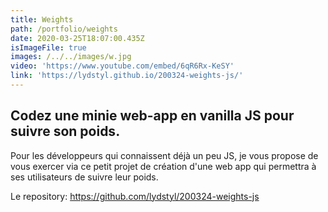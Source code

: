 ```yaml
---
title: Weights
path: /portfolio/weights
date: 2020-03-25T18:07:00.435Z
isImageFile: true
images: /../../images/w.jpg
video: 'https://www.youtube.com/embed/6qR6Rx-KeSY'
link: 'https://lydstyl.github.io/200324-weights-js/'
---
```

## Codez une minie web-app en vanilla JS pour suivre son poids.

Pour les développeurs qui connaissent déjà un peu JS, je vous propose de vous exercer via ce petit projet de création d'une web app qui permettra à ses utilisateurs de suivre leur poids.

Le repository: <https://github.com/lydstyl/200324-weights-js>
